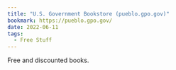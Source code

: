 ```yaml
---
title: "U.S. Government Bookstore (pueblo.gpo.gov)"
bookmark: https://pueblo.gpo.gov/
date: 2022-06-11
tags:
  - Free Stuff
---
```

Free and discounted books.
